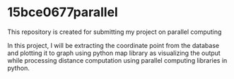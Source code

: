 # 15bce0677parallel
This repository is created for submitting my project on parallel computing


In this project, I will be extracting the coordinate point from the database and plotting it to graph using python map library as visualizing the output while processing distance computation using parallel computing libraries in python. 
